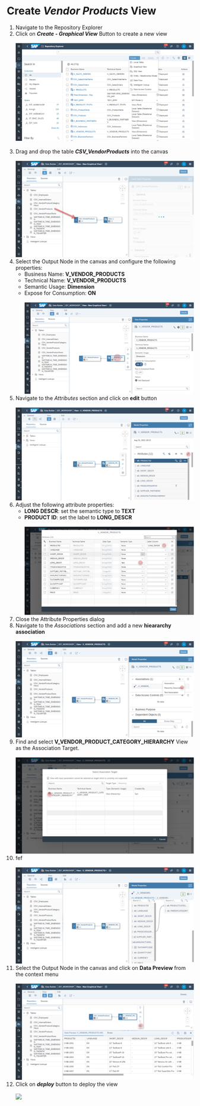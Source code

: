 # Create <i>Vendor Products</i> View

1. Navigate to the Repository Explorer
2. Click on <b><i>Create - Graphical View</i></b> Button to create a new view
  <br><br>![](/exercises/ex2/images/create_in_repository_explorer.png)<br><br>
3. Drag and drop the table <b><i>CSV_VendorProducts</i></b> into the canvas
  <br><br>![](/exercises/ex4/images/create_vendor_product_dimension_01.png)
4. Select the Output Node in the canvas and configure the following properties:
    - Business Name: <b>V_VENDOR_PRODUCTS</b>
    - Technical Name: <b>V_VENDOR_PRODUCTS</b>
    - Semantic Usage: <b>Dimension</b>
    - Expose for Consumption: <b>ON</b>
    <br><br>![](/exercises/ex4/images/create_vendor_product_dimension_02.png)
 5. Navigate to the <i>Attributes</i> section and click on <b>edit</b> button
    <br><br>![](/exercises/ex4/images/create_vendor_product_dimension_12.png)
 6. Adjust the following attribute properties:
    - <b>LONG DESCR</b>: set the semantic type to <b>TEXT</b>
    - <b>PRODUCT ID</b>: set the label to <b>LONG_DESCR</b>
    <br><br>![](/exercises/ex4/images/create_vendor_product_dimension_13.png)
 7. Close the Attribute Properties dialog
 8.  Navigate to the <i>Associations</i> section and add a new <b>hieararchy association</b>
  <br><br>![](/exercises/ex4/images/create_vendor_product_dimension_09.png)
 9. Find and select <b>V_VENDOR_PRODUCT_CATEGORY_HIERARCHY</b> View as the Association Target.
  <br><br>![](/exercises/ex4/images/create_vendor_product_dimension_10.png)
 10. fef
  <br><br>![](/exercises/ex4/images/create_vendor_product_dimension_11.png)
 11. Select the Output Node in the canvas and click on <b>Data Preview</b> from the context menu
   <br><br>![](/exercises/ex4/images/create_vendor_product_dimension_03.png)
 12. Click on <b><i>deploy</i></b> button to deploy the view
  <br><br>![](/exercises/ex4/images/create_vendor_product_dimension_05.png)







